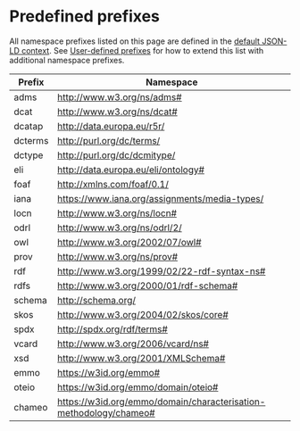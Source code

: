 # Predefined prefixes
All namespace prefixes listed on this page are defined in the [default JSON-LD context].
See [User-defined prefixes] for how to extend this list with additional namespace prefixes.

| Prefix  | Namespace                                                         |
| ------- | ----------------------------------------------------------------- |
| adms    | http://www.w3.org/ns/adms#                                        |
| dcat    | http://www.w3.org/ns/dcat#                                        |
| dcatap  | http://data.europa.eu/r5r/                                        |
| dcterms | http://purl.org/dc/terms/                                         |
| dctype  | http://purl.org/dc/dcmitype/                                      |
| eli     | http://data.europa.eu/eli/ontology#                               |
| foaf    | http://xmlns.com/foaf/0.1/                                        |
| iana    | https://www.iana.org/assignments/media-types/                     |
| locn    | http://www.w3.org/ns/locn#                                        |
| odrl    | http://www.w3.org/ns/odrl/2/                                      |
| owl     | http://www.w3.org/2002/07/owl#                                    |
| prov    | http://www.w3.org/ns/prov#                                        |
| rdf     | http://www.w3.org/1999/02/22-rdf-syntax-ns#                       |
| rdfs    | http://www.w3.org/2000/01/rdf-schema#                             |
| schema  | http://schema.org/                                                |
| skos    | http://www.w3.org/2004/02/skos/core#                              |
| spdx    | http://spdx.org/rdf/terms#                                        |
| vcard   | http://www.w3.org/2006/vcard/ns#                                  |
| xsd     | http://www.w3.org/2001/XMLSchema#                                 |
| emmo    | https://w3id.org/emmo#                                            |
| oteio   | https://w3id.org/emmo/domain/oteio#                               |
| chameo  | https://w3id.org/emmo/domain/characterisation-methodology/chameo# |


[default JSON-LD context]: https://raw.githubusercontent.com/EMMC-ASBL/tripper/refs/heads/master/tripper/context/0.2/context.json
[User-defined prefixes]: customisation.md/#user-defined-prefixes

